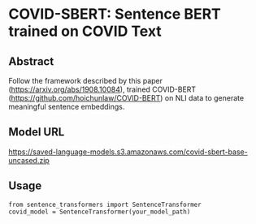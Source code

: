 # COVID-SBERT: Sentence BERT trained on COVID Text

## Abstract
Follow the framework described by this paper (https://arxiv.org/abs/1908.10084), trained COVID-BERT (https://github.com/hoichunlaw/COVID-BERT) on NLI data to generate meaningful sentence embeddings.

## Model URL
https://saved-language-models.s3.amazonaws.com/covid-sbert-base-uncased.zip

## Usage
```
from sentence_transformers import SentenceTransformer
covid_model = SentenceTransformer(your_model_path)
```